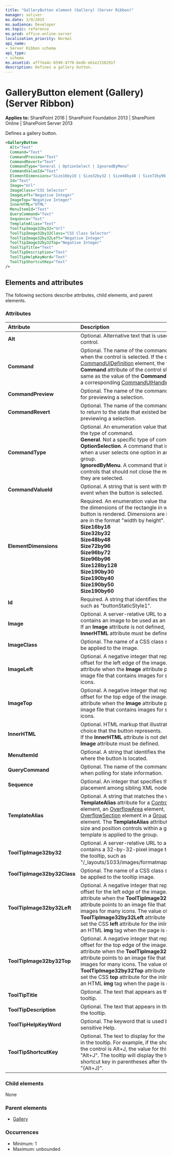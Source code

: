 ```yaml
---
title: "GalleryButton element (Gallery) (Server Ribbon)"
manager: soliver
ms.date: 3/9/2015
ms.audience: Developer
ms.topic: reference
ms.prod: office-online-server
localization_priority: Normal
api_name:
- Server Ribbon schema
api_type:
- schema
ms.assetid: aff7ea4c-6599-4770-bedb-e61e2158291f
description: Defines a gallery button.
---
```


# GalleryButton element (Gallery) (Server Ribbon)

**Applies to:** SharePoint 2016 | SharePoint Foundation 2013 | SharePoint Online | SharePoint Server 2013
  
Defines a gallery button.
  
```XML
<GalleryButton
  Alt="Text"
  Command="Text"
  CommandPreview="Text"
  CommandRevert="Text"
  CommandType="General | OptionSelect | IgnoredByMenu"
  CommandValueId="Text"
  ElementDimensions="Size16by16 | Size32by32 | Size48by48 | Size72by96 | Size96by72 | Size96by96 | Size128by128 | Size190by30 | Size190by40 | Size190by50 | Size190by60"
  Id="Text"
  Image="Url"
  ImageClass="CSS Selector"
  ImageLeft="Negative Integer"
  ImageTop="Negative Integer"
  InnerHTML="HTML"
  MenuItemId="Text"
  QueryCommand="Text"
  Sequence="Text"
  TemplateAlias="Text"
  ToolTipImage32by32="Url"
  ToolTipImage32by32Class="CSS Class Selector"
  ToolTipImage32by32Left="Negative Integer"
  ToolTipImage32by32Top="Negative Integer"
  ToolTipTitle="Text"
  ToolTipDescription="Text"
  ToolTipHelpKeyWord="Text"
  ToolTipShortcutKey="Text"
/>
```

## Elements and attributes

The following sections describe attributes, child elements, and parent elements.

### Attributes

|**Attribute**|**Description**|
|:-----|:-----|
|**Alt** <br/> |Optional. Alternative text that is used for the control.  <br/> |
|**Command** <br/> |Optional. The name of the command to execute when the control is selected. If the control is in a [CommandUIDefinition](commanduidefinition-element.md) element, the value of the **Command** attribute of the control should be the same as the value of the **Command** attribute of a corresponding [CommandUIHandler](commanduihandler-element.md) element.  <br/> |
|**CommandPreview** <br/> |Optional. The name of the command to execute for previewing a selection.  <br/> |
|**CommandRevert** <br/> |Optional. The name of the command to execute to return to the state that existed before previewing a selection.  <br/> |
|**CommandType** <br/> | Optional. An enumeration value that specifies the type of command.  <br/> **General**. Not a specific type of command.  <br/> **OptionSelection**. A command that is generated when a user selects one option in an option group.  <br/> **IgnoredByMenu**. A command that is used for controls that should not close the menu when they are selected.  <br/> |
|**CommandValueId** <br/> |Optional. A string that is sent with the command event when the button is selected.  <br/> |
|**ElementDimensions** <br/> | Required. An enumeration value that specifies the dimensions of the rectangle in which the button is rendered. Dimensions are in pixels and are in the format "width by height".  <br/> **Size16by16** <br/> **Size32by32** <br/> **Size48by48** <br/> **Size72by96** <br/> **Size96by72** <br/> **Size96by96** <br/> **Size128by128** <br/> **Size190by30** <br/> **Size190by40** <br/> **Size190by50** <br/> **Size190by60** <br/> |
|**Id** <br/> |Required. A string that identifies the element, such as "buttonStaticStyle1".  <br/> |
|**Image** <br/> |Optional. A server-relative URL to a file that contains an image to be used as an icon.  <br/> If an **Image** attribute is not defined, an **InnerHTML** attribute must be defined.  <br/> |
|**ImageClass** <br/> |Optional. The name of a CSS class selector to be applied to the image.  <br/> |
|**ImageLeft** <br/> |Optional. A negative integer that represents an offset for the left edge of the image. Use this attribute when the **Image** attribute points to an image file that contains images for several icons.  <br/> |
|**ImageTop** <br/> |Optional. A negative integer that represents an offset for the top edge of the image. Use this attribute when the **Image** attribute points to an image file that contains images for several icons.  <br/> |
|**InnerHTML** <br/> |Optional. HTML markup that illustrates the choice that the button represents.  <br/> If the **InnerHTML** attribute is not defined, the **Image** attribute must be defined.  <br/> |
|**MenuItemId** <br/> |Optional. A string that identifies the menu item where the button is located.  <br/> |
|**QueryCommand** <br/> |Optional. The name of the command to execute when polling for state information.  <br/> |
|**Sequence** <br/> |Optional. An integer that specifies the order of placement among sibling XML nodes.  <br/> |
|**TemplateAlias** <br/> |Optional. A string that matches the value of the **TemplateAlias** attribute for a [ControlRef](controlref-element.md) element, an [OverflowArea](overflowarea-element.md) element, or an [OverflowSection](overflowsection-element.md) element in a [GroupTemplate](grouptemplate-element.md) element. The **TemplateAlias** attribute is used to size and position controls within a group when a template is applied to the group.  <br/> |
|**ToolTipImage32by32** <br/> |Optional. A server-relative URL to a file that contains a 32-by-32-pixel image to be used in the tooltip, such as "/_layouts/1033/images/formatmap32x32.png".  <br/> |
|**ToolTipImage32by32Class** <br/> |Optional. The name of a CSS class selector to be applied to the tooltip image.  <br/> |
|**ToolTipImage32by32Left** <br/> |Optional. A negative integer that represents an offset for the left edge of the image. Use this attribute when the **ToolTipImage32by32** attribute points to an image file that contains the images for many icons. The value of the **ToolTipImage32by32Left** attribute is used to set the CSS **left** attribute for the inline style of an HTML **img** tag when the page is created.  <br/> |
|**ToolTipImage32by32Top** <br/> |Optional. A negative integer that represents an offset for the top edge of the image. Use this attribute when the **ToolTipImage32by32** attribute points to an image file that contains the images for many icons. The value of the **ToolTipImage32by32Top** attribute is used to set the CSS **top** attribute for the inline style of an HTML **img** tag when the page is created.  <br/> |
|**ToolTipTitle** <br/> |Optional. The text that appears as the title of the tooltip.  <br/> |
|**ToolTipDescription** <br/> |Optional. The text that appears in the body of the tooltip.  <br/> |
|**ToolTipHelpKeyWord** <br/> |Optional. The keyword that is used by context-sensitive Help.  <br/> |
|**ToolTipShortcutKey** <br/> |Optional. The text to display for the shortcut key in the tooltip. For example, if the shortcut key for the control is Alt+J, the value for this attribute is "Alt+J". The tooltip will display the text for the shortcut key in parentheses after the tooltip title: "(Alt+J)".  <br/> |
   
### Child elements

None
  
### Parent elements

- [Gallery](gallery-element.md)
   
### Occurrences

- Minimum: 1
- Maximum: unbounded 
   


